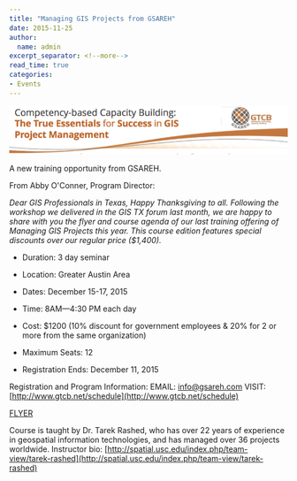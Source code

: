 ```yaml
---
title: "Managing GIS Projects from GSAREH"
date: 2015-11-25
author:
  name: admin
excerpt_separator: <!--more-->
read_time: true
categories:
- Events
---
```

![GSAREH](/assets/img/blog/manage.png)

A new training opportunity from GSAREH.
<!--more-->

From Abby O'Conner, Program Director:

*Dear GIS Professionals in Texas,
Happy Thanksgiving to all. Following the workshop we delivered in the GIS TX forum last month, we are happy to share with you the flyer and course agenda of our last training offering of Managing GIS Projects this year. This course edition features special discounts over our regular price ($1,400).*

* Duration: 3 day seminar

* Location: Greater Austin Area

* Dates: December 15-17, 2015

* Time: 8AM—4:30 PM each day

* Cost: $1200  (10% discount for government employees & 20% for 2 or more from the same organization)

* Maximum Seats: 12

* Registration Ends: December 11, 2015

Registration and Program Information: EMAIL: <info@gsareh.com>
VISIT: [http://www.gtcb.net/schedule](http://www.gtcb.net/schedule)

[FLYER](https://drive.google.com/file/d/0B-8TC5jk7KXWaDVBV1IxQUNpMVk/view?usp=sharing)

Course is taught by Dr. Tarek Rashed, who has over 22 years of experience in geospatial information technologies, and has managed over 36 projects worldwide. Instructor bio: [http://spatial.usc.edu/index.php/team-view/tarek-rashed](http://spatial.usc.edu/index.php/team-view/tarek-rashed)
